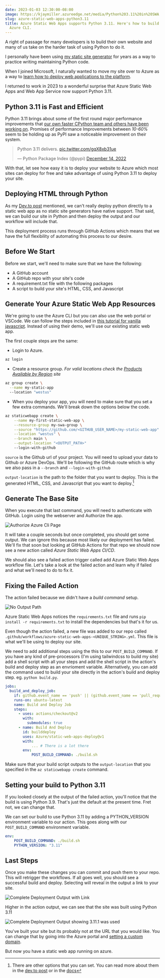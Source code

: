 ```yaml
---
date: 2023-01-03 12:30:00-08:00
image: https://kjaymiller.azureedge.net/media/Python%203.11%20in%20SWA.png
slug: azure-static-web-apps-python3.11
title: Azure Static Web Apps supports Python 3.11. Here's how to build yours with
  Azure CLI.
---
```


A right of passage for many developers is to build their own website and many of us take on the harder task of using Python to do it.

I personally have been using [my static site generator][render-engine] for years as a way to practice writing maintaining Python code.

When I joined Microsoft, I naturally wanted to move my site over to Azure as a way to [learn how to deploy web applications to the platform][dev.to post].

I returned to work in 2023 to a wonderful surprise that Azure Static Web Apps and Web App Service now support Python 3.11.

## Python 3.11 is Fast and Efficient

Python 3.11 brings about some of the first round major performance improvements that [our own faster CPython team and others have been working on][faster-python]. Promises of performance Improvements between _10-60%_ seem to be holding up as PyPI saw a noticeable improvement on their system.

<blockquote class="twitter-tweet"><p lang="cy" dir="ltr">Python 3.11 delivers. <a href="https://t.co/gqX8xb31ue">pic.twitter.com/gqX8xb31ue</a></p>&mdash; Python Package Index (@pypi) <a href="https://twitter.com/pypi/status/1603089763287826432?ref_src=twsrc%5Etfw">December 14, 2022</a></blockquote> <script async src="https://platform.twitter.com/widgets.js" charset="utf-8"></script>

With that, let see how easy it is to deploy your website to Azure which most sites can deploy for free and take advantage of using Python 3.11 to deploy your site.

## Deploying HTML through Python

As my [Dev.to post][dev.to post] mentioned, we can't really deploy python directly to a static web app as no static site generators have native support. That said, we can build our site in Python and then deploy the output and our workflow will include that.

This deployment process runs through GitHub Actions which means that we have the full flexibility of automating this  process to our desire.

## Before We Start

Before we start, we'll need to make sure that we have the following:

- A GitHub account
- A GitHub repo with your site's code
- A requirement.txt file with the following packages
- A script to build your site's HTML, CSS, and Javascript

## Generate Your Azure Static Web App Resources

We're going to use the Azure CLI but you can also use the web portal or VSCode. We can follow the steps included in [this tutorial for vanilla javascript][vanilla-js build]. Instead of using their demo, we'll use our existing static web app.

The first couple steps are the same:

- Login to Azure.

```bash
az login
```

- Create a resource group. _For valid locations check the [Products Available by Region] site_

```bash
az group create \
  --name my-static-app
  --location "westus"
```

- When you deploy your app, you will need to make sure that you set a few extra commands. We'll break down the options below the code.

```bash
az staticwebapp create \
    --name my-first-static-web-app \
    --resource-group my-swa-group \
    --source "https://github.com/<GITHUB_USER_NAME>/my-static-web-app" \
    --location "westus" \
    --branch main \
    --output-location "<OUTPUT_PATH>"
    --login-with-github
```

`source` is the Github url of your project. You will need to upload your data to Github or Azure DevOps. We'll be following the GitHub route which is why we also pass in a `--branch` and `--login-with-github`

`output-location` is the path to the folder that you want to deploy. This is the generated HTML, CSS, and Javascript that you want to deploy.[^1]

## Generate The Base Site

When you execute that last command, you will need to authenticate with GitHub. Login using the webserver and Authorize the app.

![Authorize Azure Cli Page](https://kjaymiller.azureedge.net/media/Authorize%20Azure%20CLI.png)

It will take a couple seconds but once completed, you should get some output. We can ignore this because most likely our deployment has failed. We'll fix that soon but looking at GitHub Actions for that repo we should now see a new action called _Azure Static Web Apps CI/CD_.

We should also see a failed action trigger called add Azure Static Web Apps workflow file. Let's take a look at the failed action and learn why if failed and what we'll need to do to fix it.

## Fixing the Failed Action

The action failed because we didn't have
a _build command_ setup.

![No Output Path](https://kjaymiller.azureedge.net/media/no_output_path_swa_fail_build.png)

Azure Static Web Apps notices the `requirements.txt` file and runs `pip install -r requirements.txt` to install the dependencies but that's it for us.

Even though the action failed, a new file was added to our repo called `.github/workflows/azure-static-web-apps-<UNIQUE_STRING>.yml`. This file is what we'll be using to deploy our site.

We need to add additional steps using the this to our `POST_BUILD_COMMAND`. If you have any kind of pre-processors (I'm using tailwindcss to build my site) add a shell script with all your steps and add the shell script in the action's build and deploy step as an envrioment variable. Alternatively, you can add the command used to build your site directly in the action's build and deploy step. eg. `python build.py`.

```yaml
jobs:
  build_and_deploy_job:
    if: github.event_name == 'push' || (github.event_name == 'pull_request' && github.event.action != 'closed')
    runs-on: ubuntu-latest
    name: Build and Deploy Job
    steps:
      - uses: actions/checkout@v2
        with:
          submodules: true
      - name: Build And Deploy
        id: builddeploy
        uses: Azure/static-web-apps-deploy@v1
        with:
            ... # There is a lot there
        env:
            POST_BUILD_COMMAND: ./build.sh
```

Make sure that your build script outputs to the `output-location` that you specified in the `az staticwebapp create` command.

## Setting your build to Python 3.11

If you looked closely at the output of the failed action, you'll notice that the build is using Python 3.9. That's just the default at the present time. Fret not, we can change that.

We can set our build to use Python 3.11 by adding a PYTHON_VERSION environment variable to our action. This goes along with our `POST_BUILD_COMMAND` environment variable.

```yaml
env:
    POST_BUILD_COMMAND: ./build.sh
    PYTHON_VERSION: "3.11"
```

## Last Steps

Once you make these changes you can commit and push them to your repo. This will retrigger the workflows. If all goes well, you should see a successful build and deploy. Selecting will reveal in the output a link to your site.

![Complete Deployment Output with Link](https://kjaymiller.azureedge.net/media/SWA%20Deployment%20Complete%20311.png
)

Higher in the action output, we can see that the site was built using Python 3.11

![Complete Deployment Output showing 3.11.1 was used](https://kjaymiller.azureedge.net/media/SWA%20Successful%203.11%20Deployment.png)

You've built your site but its probably not at the URL that you would like. You can change that by going into the Azure portal and [setting a custom domain][custom domain].

But now you have a static web app running on azure.

[faster-python]: https://devblogs.microsoft.com/python/python-311-faster-cpython-team/?WT.mc_id=python-79329-jaymiller
[dev.to post]: https://dev.to/azure/deploy-azure-static-web-apps-using-python-1hn7
[render-engine]: https://github.com/kjaymiller/render_engine
[vanilla-js build]: https://learn.microsoft.com/en-us/azure/static-web-apps/get-started-cli?tabs=vanilla-javascript
[Products Available by Region]: https://azure.microsoft.com/en-us/explore/global-infrastructure/products-by-region/?products=app-service
[custom domain]: https://docs.microsoft.com/en-us/azure/static-web-apps/custom-domain?tabs=azure-dns

[^1]: There are other options that you can set. You can read more about them in the [dev.to post] or in the [docs](https://docs.microsoft.com/en-us/cli/azure/ext/staticwebapps/staticwebapp?view=azure-cli-latest#ext-staticwebapps-az-staticwebapp-create)